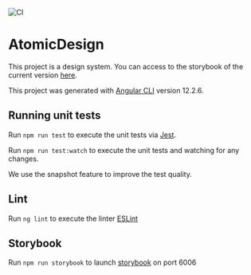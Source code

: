 ![CI](https://github.com/GaetanRdn/atomic-design/actions/workflows/build.yml/badge.svg)

# AtomicDesign

This project is a design system. You can access to the storybook of the current version [here](https://gaetanrdn.github.io/atomic-design/).

This project was generated with [Angular CLI](https://github.com/angular/angular-cli) version 12.2.6.

## Running unit tests

Run `npm run test` to execute the unit tests via [Jest](https://jestjs.io/).

Run `npm run test:watch` to execute the unit tests and watching for any changes.

We use the snapshot feature to improve the test quality.

## Lint

Run `ng lint` to execute the linter [ESLint](https://eslint.org/)

## Storybook

Run `npm run storybook` to launch [storybook](https://storybook.js.org/) on port 6006
